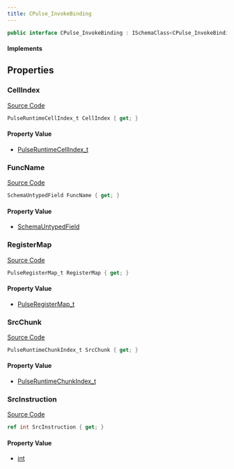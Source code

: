 ```yaml
---
title: CPulse_InvokeBinding
---
```


```csharp
public interface CPulse_InvokeBinding : ISchemaClass<CPulse_InvokeBinding>, ISchemaField, ISchemaClass, INativeHandle
```

#### Implements

## Properties

### CellIndex

[Source Code](https://github.com/swiftly-solution/swiftlys2/blob/main/managed/src/SwiftlyS2.Generated/Schemas/Interfaces/CPulse_InvokeBinding.cs#L22)

```csharp
PulseRuntimeCellIndex_t CellIndex { get; }
```

#### Property Value

- [PulseRuntimeCellIndex_t](/docs/api/shared/schemadefinitions/pulseruntimecellindex_t)

### FuncName

[Source Code](https://github.com/swiftly-solution/swiftlys2/blob/main/managed/src/SwiftlyS2.Generated/Schemas/Interfaces/CPulse_InvokeBinding.cs#L20)

```csharp
SchemaUntypedField FuncName { get; }
```

#### Property Value

- [SchemaUntypedField](/docs/api/shared/schemas/schemauntypedfield)

### RegisterMap

[Source Code](https://github.com/swiftly-solution/swiftlys2/blob/main/managed/src/SwiftlyS2.Generated/Schemas/Interfaces/CPulse_InvokeBinding.cs#L17)

```csharp
PulseRegisterMap_t RegisterMap { get; }
```

#### Property Value

- [PulseRegisterMap_t](/docs/api/shared/schemadefinitions/pulseregistermap_t)

### SrcChunk

[Source Code](https://github.com/swiftly-solution/swiftlys2/blob/main/managed/src/SwiftlyS2.Generated/Schemas/Interfaces/CPulse_InvokeBinding.cs#L24)

```csharp
PulseRuntimeChunkIndex_t SrcChunk { get; }
```

#### Property Value

- [PulseRuntimeChunkIndex_t](/docs/api/shared/schemadefinitions/pulseruntimechunkindex_t)

### SrcInstruction

[Source Code](https://github.com/swiftly-solution/swiftlys2/blob/main/managed/src/SwiftlyS2.Generated/Schemas/Interfaces/CPulse_InvokeBinding.cs#L26)

```csharp
ref int SrcInstruction { get; }
```

#### Property Value

- [int](https://learn.microsoft.com/dotnet/api/system.int32)

